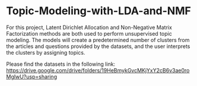 # Topic-Modeling-with-LDA-and-NMF

For this project, Latent Dirichlet Allocation and Non-Negative Matrix Factorization methods are both used to perform unsupervised topic modeling. The models will create a predetermined number of clusters from the articles and questions provided by the datasets, and the user interprets the clusters by assigning topics.

Please find the datasets in the following link:
https://drive.google.com/drive/folders/19HeBmykGvcMKjYxY2cB6v3ae0roMgIwU?usp=sharing 
